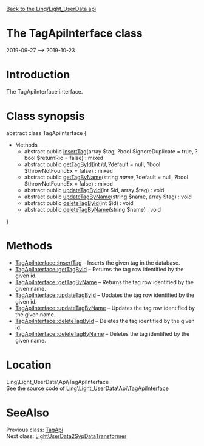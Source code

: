 [Back to the Ling/Light_UserData api](https://github.com/lingtalfi/Light_UserData/blob/master/doc/api/Ling/Light_UserData.md)



The TagApiInterface class
================
2019-09-27 --> 2019-10-23






Introduction
============

The TagApiInterface interface.



Class synopsis
==============


abstract class <span class="pl-k">TagApiInterface</span>  {

- Methods
    - abstract public [insertTag](https://github.com/lingtalfi/Light_UserData/blob/master/doc/api/Ling/Light_UserData/Api/TagApiInterface/insertTag.md)(array $tag, ?bool $ignoreDuplicate = true, ?bool $returnRic = false) : mixed
    - abstract public [getTagById](https://github.com/lingtalfi/Light_UserData/blob/master/doc/api/Ling/Light_UserData/Api/TagApiInterface/getTagById.md)(int $id, ?$default = null, ?bool $throwNotFoundEx = false) : mixed
    - abstract public [getTagByName](https://github.com/lingtalfi/Light_UserData/blob/master/doc/api/Ling/Light_UserData/Api/TagApiInterface/getTagByName.md)(string $name, ?$default = null, ?bool $throwNotFoundEx = false) : mixed
    - abstract public [updateTagById](https://github.com/lingtalfi/Light_UserData/blob/master/doc/api/Ling/Light_UserData/Api/TagApiInterface/updateTagById.md)(int $id, array $tag) : void
    - abstract public [updateTagByName](https://github.com/lingtalfi/Light_UserData/blob/master/doc/api/Ling/Light_UserData/Api/TagApiInterface/updateTagByName.md)(string $name, array $tag) : void
    - abstract public [deleteTagById](https://github.com/lingtalfi/Light_UserData/blob/master/doc/api/Ling/Light_UserData/Api/TagApiInterface/deleteTagById.md)(int $id) : void
    - abstract public [deleteTagByName](https://github.com/lingtalfi/Light_UserData/blob/master/doc/api/Ling/Light_UserData/Api/TagApiInterface/deleteTagByName.md)(string $name) : void

}






Methods
==============

- [TagApiInterface::insertTag](https://github.com/lingtalfi/Light_UserData/blob/master/doc/api/Ling/Light_UserData/Api/TagApiInterface/insertTag.md) &ndash; Inserts the given tag in the database.
- [TagApiInterface::getTagById](https://github.com/lingtalfi/Light_UserData/blob/master/doc/api/Ling/Light_UserData/Api/TagApiInterface/getTagById.md) &ndash; Returns the tag row identified by the given id.
- [TagApiInterface::getTagByName](https://github.com/lingtalfi/Light_UserData/blob/master/doc/api/Ling/Light_UserData/Api/TagApiInterface/getTagByName.md) &ndash; Returns the tag row identified by the given name.
- [TagApiInterface::updateTagById](https://github.com/lingtalfi/Light_UserData/blob/master/doc/api/Ling/Light_UserData/Api/TagApiInterface/updateTagById.md) &ndash; Updates the tag row identified by the given id.
- [TagApiInterface::updateTagByName](https://github.com/lingtalfi/Light_UserData/blob/master/doc/api/Ling/Light_UserData/Api/TagApiInterface/updateTagByName.md) &ndash; Updates the tag row identified by the given name.
- [TagApiInterface::deleteTagById](https://github.com/lingtalfi/Light_UserData/blob/master/doc/api/Ling/Light_UserData/Api/TagApiInterface/deleteTagById.md) &ndash; Deletes the tag identified by the given id.
- [TagApiInterface::deleteTagByName](https://github.com/lingtalfi/Light_UserData/blob/master/doc/api/Ling/Light_UserData/Api/TagApiInterface/deleteTagByName.md) &ndash; Deletes the tag identified by the given name.





Location
=============
Ling\Light_UserData\Api\TagApiInterface<br>
See the source code of [Ling\Light_UserData\Api\TagApiInterface](https://github.com/lingtalfi/Light_UserData/blob/master/Api/TagApiInterface.php)



SeeAlso
==============
Previous class: [TagApi](https://github.com/lingtalfi/Light_UserData/blob/master/doc/api/Ling/Light_UserData/Api/TagApi.md)<br>Next class: [LightUserData2SvpDataTransformer](https://github.com/lingtalfi/Light_UserData/blob/master/doc/api/Ling/Light_UserData/Chloroform/DataTransformer/LightUserData2SvpDataTransformer.md)<br>
